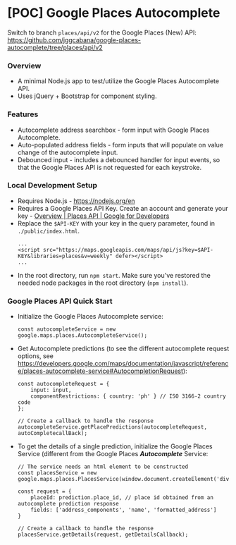 # [POC] Google Places Autocomplete

Switch to branch `places/api/v2` for the Google Places (New) API: https://github.com/jggcabana/google-places-autocomplete/tree/places/api/v2

### Overview
- A minimal Node.js app to test/utilize the Google Places Autocomplete API.
- Uses jQuery + Bootstrap for component styling.

### Features
- Autocomplete address searchbox - form input with Google Places Autocomplete.
- Auto-populated address fields - form inputs that will populate on value change of the autocomplete input.
- Debounced input - includes a debounced handler for input events, so that the Google Places API is not requested for each keystroke.

### Local Development Setup
- Requires Node.js - https://nodejs.org/en
- Requires a Google Places API Key. Create an account and generate your key - [Overview | Places API | Google for Developers](https://developers.google.com/maps/documentation/places/web-service/overview)
- Replace the `$API-KEY` with your key in the query parameter, found in `./public/index.html`.
	```
	...
	<script src="https://maps.googleapis.com/maps/api/js?key=$API-KEY&libraries=places&v=weekly" defer></script>
	...
	```
- In the root directory, run `npm start`. Make sure you've restored the needed node packages in the root directory (`npm install`).

### Google Places API Quick Start
- Initialize the Google Places Autocomplete service:
	```
	const autocompleteService = new  google.maps.places.AutocompleteService();
	```
- Get Autocomplete predictions (to see the different autocomplete request options, see https://developers.google.com/maps/documentation/javascript/reference/places-autocomplete-service#AutocompletionRequest):
	```
	const autocompleteRequest = {
		input: input,
		componentRestrictions: { country: 'ph' } // ISO 3166-2 country code
	};
	
	// Create a callback to handle the response
	autocompleteService.getPlacePredictions(autocompleteRequest, autoCompletecallBack);
	```
- To get the details of a single prediction, initialize the Google Places Service (different from the Google Places ***Autocomplete*** Service:
	```
	// The service needs an html element to be constructed 
	const placesService = new google.maps.places.PlacesService(window.document.createElement('div'));

	const request = {
		placeId: prediction.place_id, // place id obtained from an autocomplete prediction response
		fields: ['address_components', 'name', 'formatted_address']
	}
	
	// Create a callback to handle the response	
	placesService.getDetails(request, getDetailsCallback);
	```
